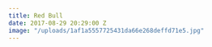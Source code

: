 ```yaml
---
title: Red Bull
date: 2017-08-29 20:29:00 Z
image: "/uploads/1af1a5557725431da66e268deffd71e5.jpg"
---
```


